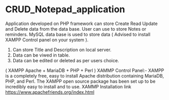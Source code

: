 # CRUD_Notepad_application
Application developed on PHP framework can store Create Read Update and Delete data from the data base.
User can use to store Notes or reminders.
MySQL data base is used to store data ( Advised to install XAMPP Control panel on your system ).
  1. Can store Title and Description on local server.
  2. Data can be viwed in table.
  3. Data can be edited or deleted as per users choice.
  
( XAMPP Apache + MariaDB + PHP + Perl )
XAMMP Control Panel:-
XAMPP is a completely free, easy to install Apache distribution containing MariaDB, PHP, and Perl. 
The XAMPP open source package has been set up to be incredibly easy to install and to use.
XAMMP Installation link
https://www.apachefriends.org/index.html
